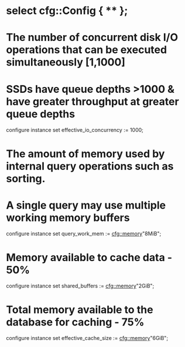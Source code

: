 # select cfg::Config { ** };

# The number of concurrent disk I/O operations that can be executed simultaneously [1,1000]
# SSDs have queue depths >1000 & have greater throughput at greater queue depths
configure instance set effective_io_concurrency := 1000;

# The amount of memory used by internal query operations such as sorting.
# A single query may use multiple working memory buffers
configure instance set query_work_mem := <cfg::memory>"8MiB";

# Memory available to cache data - 50%
configure instance set shared_buffers := <cfg::memory>"2GiB";

# Total memory available to the database for caching - 75%
configure instance set effective_cache_size := <cfg::memory>"6GiB";